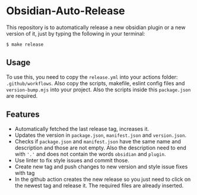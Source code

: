 # Obsidian-Auto-Release

This repository is to automatically release a new obsidian plugin or a new version of it, just by typing the following in your terminal:
````
$ make release
````

## Usage
To use this, you need to copy the ``release.yml`` into your actions folder: ``.github/workflows``. Also copy the scripts, makefile, eslint config files and ``version-bump.mjs`` into your project. Also the scripts inside this ``package.json`` are required.

## Features
- Automatically fetched the last release tag, increases it.
- Updates the version in ``package.json``, ``manifest.json`` and ``version.json``.  
- Checks if ``package.json`` and ``manifest.json`` have the same name and description and those are not empty. Also the description need to end with ``'.'`` and does not contain the words ``obsidian`` and ``plugin``.
- Use linter to fix style issues and commit those.
- Create new tag and push changes to new version and style issue fixes with tag
- In the github action creates the new release so you just need to click on the newest tag and release it. The required files are already inserted.